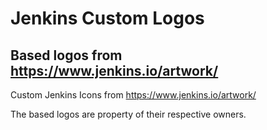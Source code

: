 # Jenkins Custom Logos
## Based logos from https://www.jenkins.io/artwork/
Custom Jenkins Icons from https://www.jenkins.io/artwork/

The based logos are property of their respective owners.
